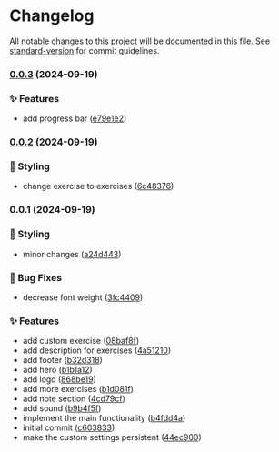# Changelog

All notable changes to this project will be documented in this file. See [standard-version](https://github.com/conventional-changelog/standard-version) for commit guidelines.

### [0.0.3](https://github.com/remvze/calmness/compare/v0.0.2...v0.0.3) (2024-09-19)


### ✨ Features

* add progress bar ([e79e1e2](https://github.com/remvze/calmness/commit/e79e1e22344cb40d7d3f90fa2586bfd5ab7b3252))

### [0.0.2](https://github.com/remvze/calmness/compare/v0.0.1...v0.0.2) (2024-09-19)


### 💄 Styling

* change exercise to exercises ([6c48376](https://github.com/remvze/calmness/commit/6c483762cc5f72116f7d4aabd40bb042de23b59d))

### 0.0.1 (2024-09-19)


### 💄 Styling

* minor changes ([a24d443](https://github.com/remvze/calmness/commit/a24d4439aa5da3ed2600ca17471fe8f56496f713))


### 🐛 Bug Fixes

* decrease font weight ([3fc4409](https://github.com/remvze/calmness/commit/3fc44098983665c0b8d38d5e40d89486ddbcc6e7))


### ✨ Features

* add custom exercise ([08baf8f](https://github.com/remvze/calmness/commit/08baf8fd1bff747a163251225f965e80e6fa0910))
* add description for exercises ([4a51210](https://github.com/remvze/calmness/commit/4a512107cdd5783c88e073d942fa43fce8c77e75))
* add footer ([b32d318](https://github.com/remvze/calmness/commit/b32d318a2960b6e29b694bb5eaab69b2e22b5216))
* add hero ([b1b1a12](https://github.com/remvze/calmness/commit/b1b1a125c9a8a03a3b71fce9377dfba61c1362dc))
* add logo ([868be19](https://github.com/remvze/calmness/commit/868be198913e9ca2d353f90db816e72687038135))
* add more exercises ([b1d081f](https://github.com/remvze/calmness/commit/b1d081fb95d830d88ebe7873ef4adab6ca7fa7ca))
* add note section ([4cd79cf](https://github.com/remvze/calmness/commit/4cd79cfef713a74fb57698ce5003709468ddfef7))
* add sound ([b9b4f5f](https://github.com/remvze/calmness/commit/b9b4f5f649f57873896061ee4b722c00306cadec))
* implement the main functionality ([b4fdd4a](https://github.com/remvze/calmness/commit/b4fdd4a5672ef6f62d52d8c6219197dff1a2da27))
* initial commit ([c603833](https://github.com/remvze/calmness/commit/c60383332aa0cc40b9392b90da5ec4ce01a933ab))
* make the custom settings persistent ([44ec900](https://github.com/remvze/calmness/commit/44ec90023f1ea1163b69e1474e10909b49ec428f))
